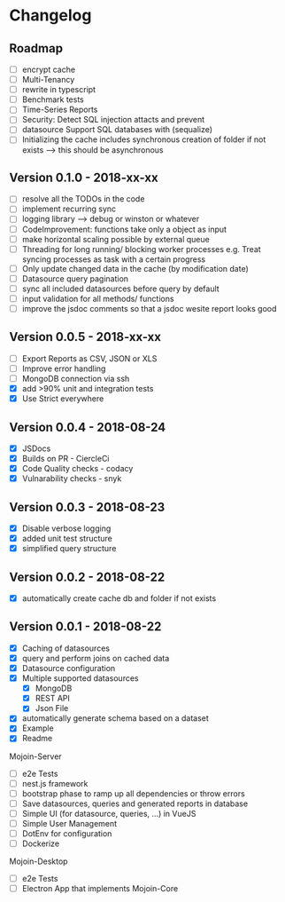 # Changelog

## Roadmap

- [ ] encrypt cache
- [ ] Multi-Tenancy
- [ ] rewrite in typescript
- [ ] Benchmark tests
- [ ] Time-Series Reports
- [ ] Security: Detect SQL injection attacts and prevent
- [ ] datasource Support SQL databases with (sequalize)
- [ ] Initializing the cache includes synchronous creation of folder if not exists --> this should be asynchronous

## Version 0.1.0 - 2018-xx-xx

- [ ] resolve all the TODOs in the code
- [ ] implement recurring sync
- [ ] logging library --> debug or winston or whatever
- [ ] CodeImprovement: functions take only a object as input
- [ ] make horizontal scaling possible by external queue
- [ ] Threading for long running/ blocking worker processes e.g. Treat syncing processes as task with a certain progress
- [ ] Only update changed data in the cache (by modification date)
- [ ] Datasource query pagination
- [ ] sync all included datasources before query by default
- [ ] input validation for all methods/ functions
- [ ] improve the jsdoc comments so that a jsdoc wesite report looks good

## Version 0.0.5 - 2018-xx-xx

- [ ] Export Reports as CSV, JSON or XLS
- [ ] Improve error handling
- [ ] MongoDB connection via ssh
- [x] add >90% unit and integration tests
- [x] Use Strict everywhere

## Version 0.0.4 - 2018-08-24

- [x] JSDocs
- [x] Builds on PR - CiercleCi
- [x] Code Quality checks - codacy
- [x] Vulnarability checks - snyk

## Version 0.0.3 - 2018-08-23

- [x] Disable verbose logging
- [x] added unit test structure
- [x] simplified query structure

## Version 0.0.2 - 2018-08-22

- [x] automatically create cache db and folder if not exists

## Version 0.0.1 - 2018-08-22

- [x] Caching of datasources
- [x] query and perform joins on cached data
- [x] Datasource configuration
- [x] Multiple supported datasources
  - [x] MongoDB
  - [x] REST API
  - [x] Json File
- [x] automatically generate schema based on a dataset
- [x] Example
- [x] Readme

Mojoin-Server

- [ ] e2e Tests
- [ ] nest.js framework
- [ ] bootstrap phase to ramp up all dependencies or throw errors
- [ ] Save datasources, queries and generated reports in database
- [ ] Simple UI (for datasource, queries, ...) in VueJS
- [ ] Simple User Management
- [ ] DotEnv for configuration
- [ ] Dockerize

Mojoin-Desktop

- [ ] e2e Tests
- [ ] Electron App that implements Mojoin-Core
